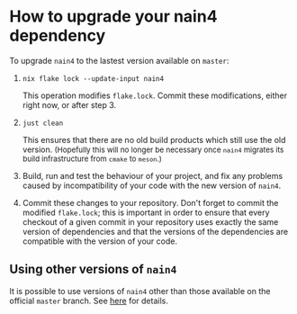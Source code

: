 # How to upgrade your nain4 dependency

To upgrade `nain4` to the lastest version available on `master`:

1. `nix flake lock --update-input nain4`

   This operation modifies `flake.lock`. Commit these modifications, either right now, or after step 3.

2. `just clean`

    This ensures that there are no old build products which still use the old version. <font size=-1>(Hopefully this will no longer be necessary once `nain4` migrates its build infrastructure from `cmake` to `meson`.)</font>

3. Build, run and test the behaviour of your project, and fix any problems caused by incompatibility of your code with the new version of `nain4`.

4. Commit these changes to your repository. Don't forget to commit the modified `flake.lock`; this is important in order to ensure that every checkout of a given commit in your repository uses exactly the same version of dependencies and that the versions of the dependencies are compatible with the version of your code.


## Using other versions of `nain4`

It is possible to use versions of `nain4` other than those available on the official `master` branch. See [here](../reference/managing-nain4-versions.md) for details.
